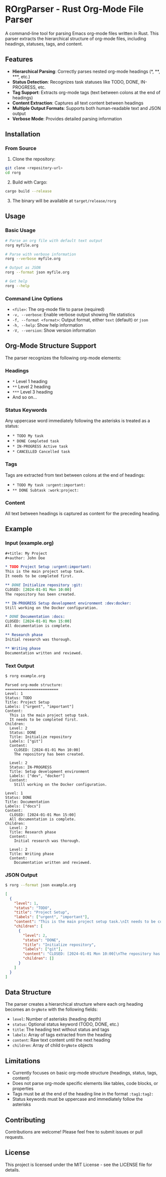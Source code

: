 # ROrgParser - Rust Org-Mode File Parser

A command-line tool for parsing Emacs org-mode files written in Rust. This parser extracts the hierarchical structure of org-mode files, including headings, statuses, tags, and content.

## Features

- **Hierarchical Parsing**: Correctly parses nested org-mode headings (*, **, ***, etc.)
- **Status Detection**: Recognizes task statuses like TODO, DONE, IN-PROGRESS, etc.
- **Tag Support**: Extracts org-mode tags (text between colons at the end of headings)
- **Content Extraction**: Captures all text content between headings
- **Multiple Output Formats**: Supports both human-readable text and JSON output
- **Verbose Mode**: Provides detailed parsing information

## Installation

### From Source

1. Clone the repository:
```bash
git clone <repository-url>
cd rorg
```

2. Build with Cargo:
```bash
cargo build --release
```

3. The binary will be available at `target/release/rorg`

## Usage

### Basic Usage

```bash
# Parse an org file with default text output
rorg myfile.org

# Parse with verbose information
rorg --verbose myfile.org

# Output as JSON
rorg --format json myfile.org

# Get help
rorg --help
```

### Command Line Options

- `<file>`: The org-mode file to parse (required)
- `-v, --verbose`: Enable verbose output showing file statistics
- `-f, --format <format>`: Output format, either `text` (default) or `json`
- `-h, --help`: Show help information
- `-V, --version`: Show version information

## Org-Mode Structure Support

The parser recognizes the following org-mode elements:

### Headings
- `*` Level 1 heading
- `**` Level 2 heading  
- `***` Level 3 heading
- And so on...

### Status Keywords
Any uppercase word immediately following the asterisks is treated as a status:
- `* TODO My task`
- `* DONE Completed task`
- `* IN-PROGRESS Active task`
- `* CANCELLED Cancelled task`

### Tags
Tags are extracted from text between colons at the end of headings:
- `* TODO My task :urgent:important:`
- `** DONE Subtask :work:project:`

### Content
All text between headings is captured as content for the preceding heading.

## Example

### Input (example.org)
```org
#+title: My Project
#+author: John Doe

* TODO Project Setup :urgent:important:
This is the main project setup task.
It needs to be completed first.

** DONE Initialize repository :git:
CLOSED: [2024-01-01 Mon 10:00]
The repository has been created.

** IN-PROGRESS Setup development environment :dev:docker:
Still working on the Docker configuration.

* DONE Documentation :docs:
CLOSED: [2024-01-01 Mon 15:00]
All documentation is complete.

** Research phase
Initial research was thorough.

** Writing phase
Documentation written and reviewed.
```

### Text Output
```bash
$ rorg example.org
```

```
Parsed org-mode structure:
========================
Level: 1
Status: TODO
Title: Project Setup
Labels: ["urgent", "important"]
Content:
  This is the main project setup task.
  It needs to be completed first.
Children:
  Level: 2
  Status: DONE
  Title: Initialize repository
  Labels: ["git"]
  Content:
    CLOSED: [2024-01-01 Mon 10:00]
    The repository has been created.

  Level: 2
  Status: IN-PROGRESS
  Title: Setup development environment
  Labels: ["dev", "docker"]
  Content:
    Still working on the Docker configuration.

Level: 1
Status: DONE
Title: Documentation
Labels: ["docs"]
Content:
  CLOSED: [2024-01-01 Mon 15:00]
  All documentation is complete.
Children:
  Level: 2
  Title: Research phase
  Content:
    Initial research was thorough.

  Level: 2
  Title: Writing phase
  Content:
    Documentation written and reviewed.
```

### JSON Output
```bash
$ rorg --format json example.org
```

```json
[
  {
    "level": 1,
    "status": "TODO",
    "title": "Project Setup",
    "labels": ["urgent", "important"],
    "content": "This is the main project setup task.\nIt needs to be completed first.\n",
    "children": [
      {
        "level": 2,
        "status": "DONE", 
        "title": "Initialize repository",
        "labels": ["git"],
        "content": "CLOSED: [2024-01-01 Mon 10:00]\nThe repository has been created.\n",
        "children": []
      }
    ]
  }
]
```

## Data Structure

The parser creates a hierarchical structure where each org heading becomes an `OrgNote` with the following fields:

- `level`: Number of asterisks (heading depth)
- `status`: Optional status keyword (TODO, DONE, etc.)
- `title`: The heading text without status and tags
- `labels`: Array of tags extracted from the heading
- `content`: Raw text content until the next heading
- `children`: Array of child `OrgNote` objects

## Limitations

- Currently focuses on basic org-mode structure (headings, status, tags, content)
- Does not parse org-mode specific elements like tables, code blocks, or properties
- Tags must be at the end of the heading line in the format `:tag1:tag2:`
- Status keywords must be uppercase and immediately follow the asterisks

## Contributing

Contributions are welcome! Please feel free to submit issues or pull requests.

## License

This project is licensed under the MIT License - see the LICENSE file for details.